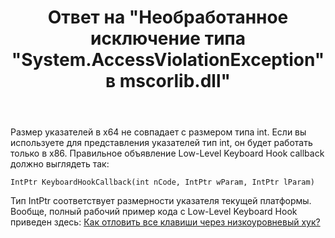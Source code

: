﻿---
title: "Ответ на \"Необработанное исключение типа &quot;System.AccessViolationException&quot; в mscorlib.dll\""
se.owner.user_id: 240512
se.owner.display_name: "MSDN.WhiteKnight"
se.owner.link: "https://ru.stackoverflow.com/users/240512/msdn-whiteknight"
se.answer_id: 916133
se.question_id: 916075
se.post_type: answer
se.is_accepted: True
---
<p>Размер указателей в x64 не совпадает с размером типа int. Если вы используете для представления указателей тип int, он будет работать только в x86. Правильное объявление  Low-Level Keyboard Hook callback должно выглядеть так: </p>

<pre><code>IntPtr KeyboardHookCallback(int nCode, IntPtr wParam, IntPtr lParam)
</code></pre>

<p>Тип IntPtr соответствует размерности указателя текущей платформы. Вообще, полный рабочий пример кода с Low-Level Keyboard Hook приведен здесь: <a href="https://ru.stackoverflow.com/questions/879772/%D0%9A%D0%B0%D0%BA-%D0%BE%D1%82%D0%BB%D0%BE%D0%B2%D0%B8%D1%82%D1%8C-%D0%B2%D1%81%D0%B5-%D0%BA%D0%BB%D0%B0%D0%B2%D0%B8%D1%88%D0%B8-%D1%87%D0%B5%D1%80%D0%B5%D0%B7-%D0%BD%D0%B8%D0%B7%D0%BA%D0%BE%D1%83%D1%80%D0%BE%D0%B2%D0%BD%D0%B5%D0%B2%D1%8B%D0%B9-%D1%85%D1%83%D0%BA">Как отловить все клавиши через низкоуровневый хук?</a></p>
